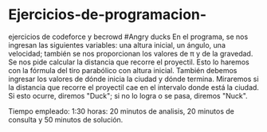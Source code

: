 # Ejercicios-de-programacion-
ejercicios de codeforce y becrowd
#Angry ducks
En el programa, se nos ingresan las siguientes variables: una altura inicial, un ángulo, una velocidad; también se nos proporcionan los valores de π y de la gravedad. Se nos pide calcular la distancia que recorre el proyectil. Esto lo haremos con la fórmula del tiro parabólico con altura inicial. También debemos ingresar los valores de dónde inicia la ciudad y dónde termina. Miraremos si la distancia que recorre el proyectil cae en el intervalo donde está la ciudad. Si esto ocurre, diremos "Duck"; si no lo logra o se pasa, diremos "Nuck".

Tiempo empleado: 1:30 horas: 20 minutos de analisis, 20 minutos de consulta y 50 minutos de solución.
